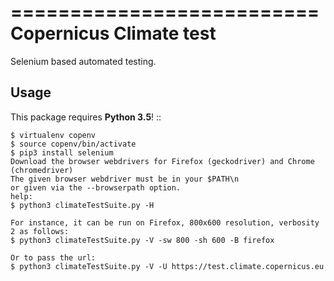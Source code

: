 
==========================
Copernicus Climate test
==========================

Selenium based automated testing.

Usage
-----------
This package requires **Python 3.5**!
::

    $ virtualenv copenv
    $ source copenv/bin/activate
    $ pip3 install selenium
    Download the browser webdrivers for Firefox (geckodriver) and Chrome (chromedriver) 
    The given browser webdriver must be in your $PATH\n
    or given via the --browserpath option.
    help: 
    $ python3 climateTestSuite.py -H
    
    For instance, it can be run on Firefox, 800x600 resolution, verbosity 2 as follows:
    $ python3 climateTestSuite.py -V -sw 800 -sh 600 -B firefox

    Or to pass the url:
    $ python3 climateTestSuite.py -V -U https://test.climate.copernicus.eu

    
